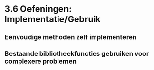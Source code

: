 # 3.6 Oefeningen: Implementatie/Gebruik
##   Eenvoudige methoden zelf implementeren
##   Bestaande bibliotheekfuncties gebruiken voor complexere problemen